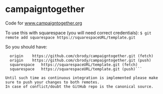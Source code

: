 # campaigntogether
Code for www.campaigntogether.org

To use this with squarespace (you will need correct credentials):
```$ git remote add squarespace https://squarespaceURL/template.git```

So you should have:

```$ git remote -v
  origin	https://github.com/cbrody/campaigntogether.git (fetch)
  origin	https://github.com/cbrody/campaigntogether.git (push)
  squarespace	https://squarespaceURL/template.git (fetch)
  squarespace	https://squarespaceURL/template.git (push)```

Until such time as continuous integration is implemented please make sure to push your changes to both remotes. 
In case of conflict/doubt the GitHub repo is the canonical source.
